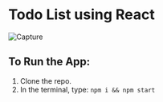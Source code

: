 # Todo List using React
![Capture](https://user-images.githubusercontent.com/83405310/180492135-91c500e4-40ab-45ca-b827-3101517e76ad.PNG)

## To Run the App:
1. Clone the repo.
2. In the terminal, type: `npm i && npm start`
